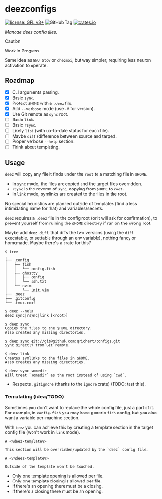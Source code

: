 # deezconfigs

[![license: GPL v3+](https://img.shields.io/badge/license-GPLv3+-blue)](https://www.gnu.org/licenses/gpl-3.0)
![GitHub Tag](https://img.shields.io/github/v/tag/qrichert/deezconfigs?sort=semver&filter=*.*.*&label=release)
[![crates.io](https://img.shields.io/crates/d/deezconfigs?logo=rust&logoColor=white&color=orange)](https://crates.io/crates/deezconfigs)

_Manage deez config files._

> [!CAUTION]
>
> Work In Progress.

Same idea as `GNU Stow` or `chezmoi`, but way simpler, requiring less
neuron activation to operate.

## Roadmap

- [x] CLI arguments parsing.
- [x] Basic `sync`.
- [x] Protect `$HOME` with a `.deez` file.
- [x] Add `--verbose` mode (use `-V` for version).
- [x] Use Git remote as `sync` root.
- [ ] Basic `link`.
- [ ] Basic `rsync`.
- [ ] Likely `list` (with up-to-date status for each file).
- [ ] Maybe `diff` (difference between source and target).
- [ ] Proper verbose `--help` section.
- [ ] Think about templating.

## Usage

`deez` will copy any file it finds under the `root` to a matching file
in `$HOME`.

- In `sync` mode, the files are copied and the target files overridden.
- `rsync` is the reverse of `sync`, copying from `$HOME` to `root`.
- In `link` mode, symlinks are created to the files in the root.

No special heuristics are planned outside of templates (find a less
intimidating name for that) and variables/secrets.

`deez` requires a `.deez` file in the config root (or it will ask for
confirmation), to prevent yourself from ruining the `$HOME` directory
if ran on the wrong root.

Maybe add `deez diff`, that diffs the two versions (using the `diff`
executable, or settable through an env variable), nothing fancy or
homemade. Maybe there's a crate for this?

```console
$ tree
.
├── .config
│   ├── fish
│   │   └── config.fish
│   ├── ghostty
│   │   ├── config
│   │   └── ssh.txt
│   └── nvim
│       └── init.vim
├── .deez
├── .gitconfig
└── .tmux.conf
```

```console
$ deez --help
deez sync|rsync|link [<root>]

$ deez sync
Copies the files to the $HOME directory.
Also creates any missing directories.

$ deez sync git://git@github.com:qrichert/configs.git
Sync directly from Git remote.

$ deez link
Creates symlinks to the files in $HOME.
Also creates any missing directories.

$ deez sync somedir
Will treat `somedir` as the root instead of using `cwd`.
```

- Respects `.gitignore` (thanks to the `ignore` crate) (TODO: test
  this).

### Templating (idea/TODO)

Sometimes you don't want to replace the whole config file, just a part
of it. For example, in `config.fish` you may have generic `fish` config,
but you also want a variable per-machine section.

With `deez` you can achieve this by creating a template section in the
target config file (won't work in `link` mode).

```
# <%deez-template%>

This section will be overridden/updated by the `deez` config file.

# </%deez-template%>

Outside of the template won't be touched.
```

- Only one template opening is allowed per file.
- Only one template closing is allowed per file.
- If there's an opening there must be a closing.
- If there's a closing there must be an opening.
